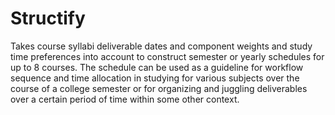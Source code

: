 # Structify
Takes course syllabi deliverable dates and component weights and study time preferences into account to construct semester or yearly schedules for up to 8 courses. The schedule can be used as a guideline for workflow sequence and time allocation in studying for various subjects over the course of a college semester or for organizing and juggling deliverables over a certain period of time within some other context. 
